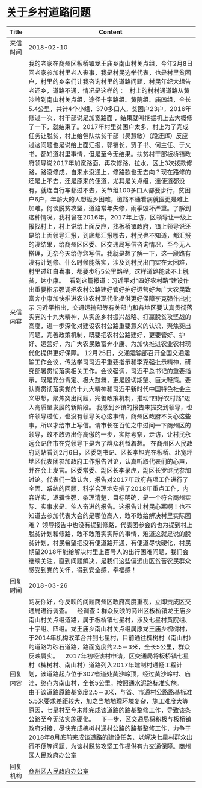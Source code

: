 # <a href="http://www.shangluo.gov.cn/zmhd/ldxxxx.jsp?urltype=leadermail.LeaderMailContentUrl&wbtreeid=1112&leadermailid=4553">关于乡村道路问题</a>
| Title |                                                                                                                                                                                                                                                                                                                                                                                                                                                                                                                                                                                                                                                                                                                                                                                                        Content                                                                                                                                                                                                                                                                                                                                                                                                                                                                                                                                                                                                                                                                                                                                                                                                         |
|:-----:|------------------------------------------------------------------------------------------------------------------------------------------------------------------------------------------------------------------------------------------------------------------------------------------------------------------------------------------------------------------------------------------------------------------------------------------------------------------------------------------------------------------------------------------------------------------------------------------------------------------------------------------------------------------------------------------------------------------------------------------------------------------------------------------------------------------------------------------------------------------------------------------------------------------------------------------------------------------------------------------------------------------------------------------------------------------------------------------------------------------------------------------------------------------------------------------------------------------------------------------------------------------------------------------------------------------------------------------------------------------------------------------------------------------------------------------------------------------------------------------------------------------------------------------------------------------------------------------------------------------------|
| 来信时间  | 2018-02-10                                                                                                                                                                                                                                                                                                                                                                                                                                                                                                                                                                                                                                                                                                                                                                                                                                                                                                                                                                                                                                                                                                                                                                                                                                                                                                                                                                                                                                                                                                                                                                                                             |
| 来信内容  | 我的老家在商州区板桥镇龙王庙乡南山村关点组，今年2月8日回老家参加村里老人丧事，我是村民选举代表，也是村里贫困户，村里的乡亲们让我咨询村里的道路问题，村民年纪大想告老还乡，道路不通，情况是这样的：   村上的村村通道路从黄沙岭到南山村关点组，途径十字路组、黄院组、庙凹组，全长5.4公里，共计4个小组，370多口人，贫困户23户，2016年修过一次，村干部说是加宽路面 ，结果就叫挖掘机上去大概修了一下，就结束了。2017年村里贫困户太多，村上为了完成任务让脱贫，村上给包队扶贫干部（吴慧敏）（段迂辉）反应过这问题也是说给上面汇报，郭镇长，贾子书、何主任、于文书，都知道村里事情，但是至今无结果。扶贫村干部板桥镇政府领导说2017年加宽路面，再次修路，拉水，区上3次拨款修路，路没修成，自来水没通上，修路款也无去向？现在路修的还是上不去，还是原来的便道，尤其是关点组，连便道都没有，就连自行车都过不去，关节组100多口人都要步行，贫困户6户，年龄大的人想返乡困难，道路不通看病就医更是难上加难，何谈脱贫攻坚，道路常年失修，雨季毁坏严重。了解到这种情况，我村曾在2016年，2017年上访，区领导让一级上报找村上，村上说给上面反应，找板桥镇政府，镇上领导说还是给上面领导汇报，到底都汇报哪去，村民也不知道，都汇报的没结果，给商州区区委、区交通局写信咨询情况，至今无人搭理，无奈今天给你您写信。我就是想了解一下，这一段路有没有计划修、什么时候能落实，涉及到村民出门实在太困难，村里过红白喜事，都要步行5公里路程，这样道路能谈不上脱贫，达小康。   看到这篇报道：习近平对“四好农村路”建设作出重要指示强调把农村公路建好管好护好运营好为广大农民致富奔小康加快推进农业农村现代化提供更好保障李克强作出批示 习近平指出，交通运输部等有关部门和各地区要认真贯彻落实党的十九大精神，从实施乡村振兴战略、打赢脱贫攻坚战的高度，进一步深化对建设农村公路重要意义的认识，聚焦突出问题，完善政策机制，既要把农村公路建好，更要管好、护好、运营好，为广大农民致富奔小康、为加快推进农业农村现代化提供更好保障。 12月25日，交通运输部召开全国交通运输工作会议，传达学习习近平重要指示和李克强批示精神，研究部署贯彻落实相关工作。会议强调，习近平总书记的重要指示，既是充分肯定、极大鼓舞，更是殷切期望、巨大鞭策。要认真贯彻落实党的十九大精神和习近平新时代中国特色社会主义思想，聚焦突出问题，完善政策机制，推动“四好农村路”迈入高质量发展的新阶段。 我感到乡镇的报告未提交到领导，也许领导过忙，也没有领导关心这事情，商州区政府不关心这些事，所以才给市上写信。请市长在百忙之中过问一下商州区的领导，敢不敢迈出你高傲的一步，实际考察，走访，让村民永远会记住市在党领导下是为了群众利益着想。 在商州区人民政府网站看到2月6日，区委副书记、区长李旭光在板桥、北宽坪地区代表团参加政府工作报告讨论，认真听取代表们的心声，并在会上发言。区委常委、副区长李录虎，副区长罗继民参加讨论。代表们一致认为，报告对2017年政府各项工作进行了全面、系统的回顾，科学合理地安排了2018年重点工作，内容详实，逻辑性强，条理清楚，目标明确，是一个符合商州实际、实事求是、催人奋进的报告。这报告让村民心寒啊！也不知道去参加代表大会的是哪位高人，敢不敢给解决村里实际困难？ 领导报告中也没有提到修路，代表团参会的也为提到村上脱贫计划和修路，敢不敢落实实际的事情，难道这就是说的脱贫计划，村民希望把没有便道路开通，有便道尽快硬化，村民期望2018年能给解决村里上百号人的出行困难问题，我们会继续关注，直到问题解决，是我们这些偏远山区贫苦农民群众感受到党的关怀，得到安全感，幸福感！ |
| 回复时间  | 2018-03-26                                                                                                                                                                                                                                                                                                                                                                                                                                                                                                                                                                                                                                                                                                                                                                                                                                                                                                                                                                                                                                                                                                                                                                                                                                                                                                                                                                                                                                                                                                                                                                                                             |
| 回复内容  | 网友你好，你反映的问题商州区政府高度重视，立即责成区交通局进行调查。    经调查：群众反映的商州区板桥镇龙王庙乡南山村关点组道路，属于板桥镇七星村，涉及七星村黄院组、十字组、四组。龙王庙乡南山村关点组属原龙王庙乡槐树村，于2014年机构改革合并到七星村，目前通往槐树村（南山村）的道路为砂石道路，路面宽度约2.5－3米，全长5公里，群众反映属实。    2017年初经该村申请，区交通局将板桥镇七星村（槐树村、南山村）道路列入2017年建制村通畅工程计划，该道路起点位于307省道处黄沙岭顶，经过黄沙岭村、庙洼，终点为南山村，全长5公里，按照通水泥路标准实施。    由于该道路原路基宽度2.5－3米，与省、市通村公路路基标准5.5米要求差距较大，加之当地地理环境复杂，施工难度大等原因，七星村至今未能完成该道路的路基整修工作，导致该条公路至今无法实施硬化。    下一步，区交通局将积极与板桥镇政府对接，尽快完成槐树村通村公路的路基整修工作，力争于2018年8月底前完成该道路的建设任务，以解决七星村群众出行不便等问题，为该村脱贫攻坚工作提供有力交通保障。商州区人民政府办公室                                                                                                                                                                                                                                                                                                                                                                                                                                                                                                                                                                                                                                                                                                                                                                                                                                                                                                                                                                                                                                                                                                             |
| 回复机构  | <a href="../../categories/agencies/商州区人民政府办公室.md">商州区人民政府办公室</a>                                                                                                                                                                                                                                                                                                                                                                                                                                                                                                                                                                                                                                                                                                                                                                                                                                                                                                                                                                                                                                                                                                                                                                                                                                                                                                                                                                                                                                                                                                                                                       |